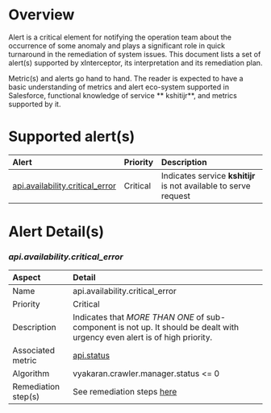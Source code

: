 # Overview

Alert is a critical element for notifying the operation team about the occurrence of some anomaly
and plays a significant role in quick turnaround in the remediation of system issues. This document
lists a set of alert(s) supported by xInterceptor, its interpretation and its remediation plan.

Metric(s) and alerts go hand to hand. The reader is expected to have a basic understanding of
metrics and alert eco-system supported in Salesforce, functional knowledge of service ** kshitijr**,
and metrics supported by it.

# Supported alert(s)

| Alert                                                             | Priority | Description
|:------------------------------------------------------------------|:---------| :----------- 
| [api.availability.critical_error](#apiavailabilitycritical_error) | Critical | Indicates service **kshitijr** is not available to serve request

# Alert Detail(s)

### _api.availability.critical_error_

| Aspect | Detail | 
| :------------ | :---------------- 
| Name | api.availability.critical_error
| Priority | Critical
| Description | Indicates that *MORE THAN ONE* of sub-component is not up. It should be dealt with urgency even alert is of high priority. |
Associated metric | [api.status](./Metric.md#apistatus)
| Algorithm | vyakaran.crawler.manager.status <= 0
| Remediation step(s) | See remediation steps [here](remediation-guide/steps_to_remediate_alert.md)

